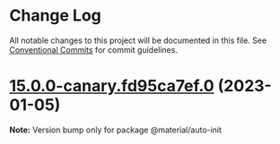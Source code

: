 # Change Log

All notable changes to this project will be documented in this file.
See [Conventional Commits](https://conventionalcommits.org) for commit guidelines.

# [15.0.0-canary.fd95ca7ef.0](https://github.com/material-components/material-components-web/compare/v14.0.0...v15.0.0-canary.fd95ca7ef.0) (2023-01-05)

**Note:** Version bump only for package @material/auto-init
